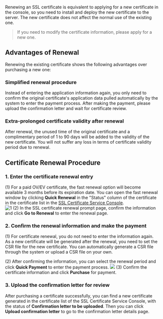 Renewing an SSL certificate is equivalent to applying for a new certificate in the console, so you need to install and deploy the new certificate to the server. The new certificate does not affect the normal use of the existing one.
> If you need to modify the certificate information, please apply for a new one.

## Advantages of Renewal
Renewing the existing certificate shows the following advantages over purchasing a new one:    
### Simplified renewal procedure
Instead of entering the application information again, you only need to confirm the original certificate's application data pulled automatically by the system to enter the payment process. After making the payment, please upload the confirmation letter and wait for certificate review.   
### Extra-prolonged certificate validity after renewal
After renewal, the unused time of the original certificate and a complimentary period of 1 to 90 days will be added to the validity of the new certificate. You will not suffer any loss in terms of certificate validity period due to renewal.   

## Certificate Renewal Procedure
### 1. Enter the certificate renewal entry
(1) For a paid OV/EV certificate, the fast renewal option will become available 3 months before its expiration date. You can open the fast renewal window by clicking **Quick Renewal** in the "Status" column of the certificate in the certificate list in the [SSL Certificate Service Console](https://console.cloud.tencent.com/ssl).    
![1](https://main.qcloudimg.com/raw/426acf48a4053f538b92ea172bdea343.jpg)
(2) In the SSL certificate renewal prompt page, confirm the information and click **Go to Renewal** to enter the renewal page.


### 2. Confirm the renewal information and make the payment
(1) For certificate renewal, you do not need to enter the information again. As a new certificate will be generated after the renewal, you need to set the CSR file for the new certificate. You can automatically generate a CSR file through the system or upload a CSR file on your own.

(2) After confirming the information, you can select the renewal period and click **Quick Payment** to enter the payment process.
![](https://main.qcloudimg.com/raw/a12ab0f11730e867daf6a965061eb245.jpg)
(3) Confirm the certificate information and click **Purchase** for payment.   

### 3. Upload the confirmation letter for review
 After purchasing a certificate successfully, you can find a new certificate generated in the certificate list of the SSL Certificate Service Console, with the status of **Confirmation letter to be uploaded**. Then you can click **Upload confirmation letter** to go to the confirmation letter details page.    


